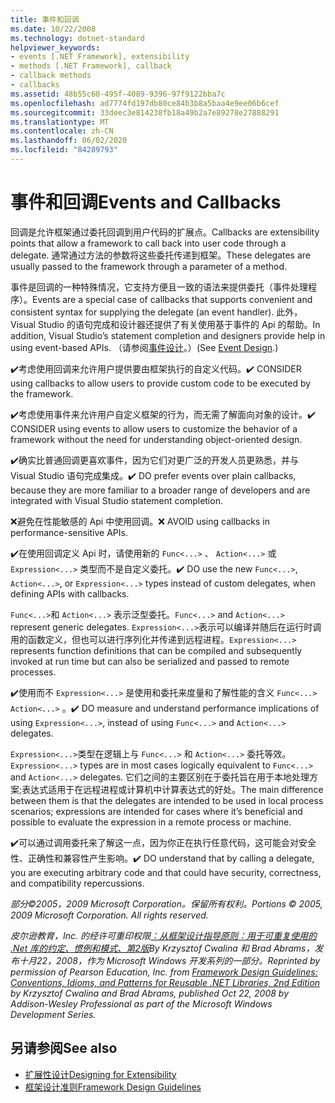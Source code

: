 ```yaml
---
title: 事件和回调
ms.date: 10/22/2008
ms.technology: dotnet-standard
helpviewer_keywords:
- events [.NET Framework], extensibility
- methods [.NET Framework], callback
- callback methods
- callbacks
ms.assetid: 48b55c60-495f-4089-9396-97f9122bba7c
ms.openlocfilehash: ad7774fd197db80ce84b3b8a5baa4e9ee06b6cef
ms.sourcegitcommit: 33deec3e814238fb18a49b2a7e89278e27888291
ms.translationtype: MT
ms.contentlocale: zh-CN
ms.lasthandoff: 06/02/2020
ms.locfileid: "84289793"
---
```

# <a name="events-and-callbacks"></a><span data-ttu-id="387f1-102">事件和回调</span><span class="sxs-lookup"><span data-stu-id="387f1-102">Events and Callbacks</span></span>
<span data-ttu-id="387f1-103">回调是允许框架通过委托回调到用户代码的扩展点。</span><span class="sxs-lookup"><span data-stu-id="387f1-103">Callbacks are extensibility points that allow a framework to call back into user code through a delegate.</span></span> <span data-ttu-id="387f1-104">通常通过方法的参数将这些委托传递到框架。</span><span class="sxs-lookup"><span data-stu-id="387f1-104">These delegates are usually passed to the framework through a parameter of a method.</span></span>

 <span data-ttu-id="387f1-105">事件是回调的一种特殊情况，它支持方便且一致的语法来提供委托（事件处理程序）。</span><span class="sxs-lookup"><span data-stu-id="387f1-105">Events are a special case of callbacks that supports convenient and consistent syntax for supplying the delegate (an event handler).</span></span> <span data-ttu-id="387f1-106">此外，Visual Studio 的语句完成和设计器还提供了有关使用基于事件的 Api 的帮助。</span><span class="sxs-lookup"><span data-stu-id="387f1-106">In addition, Visual Studio’s statement completion and designers provide help in using event-based APIs.</span></span> <span data-ttu-id="387f1-107">（请参阅[事件设计](event.md)。）</span><span class="sxs-lookup"><span data-stu-id="387f1-107">(See [Event Design](event.md).)</span></span>

 <span data-ttu-id="387f1-108">✔️考虑使用回调来允许用户提供要由框架执行的自定义代码。</span><span class="sxs-lookup"><span data-stu-id="387f1-108">✔️ CONSIDER using callbacks to allow users to provide custom code to be executed by the framework.</span></span>

 <span data-ttu-id="387f1-109">✔️考虑使用事件来允许用户自定义框架的行为，而无需了解面向对象的设计。</span><span class="sxs-lookup"><span data-stu-id="387f1-109">✔️ CONSIDER using events to allow users to customize the behavior of a framework without the need for understanding object-oriented design.</span></span>

 <span data-ttu-id="387f1-110">✔️确实比普通回调更喜欢事件，因为它们对更广泛的开发人员更熟悉，并与 Visual Studio 语句完成集成。</span><span class="sxs-lookup"><span data-stu-id="387f1-110">✔️ DO prefer events over plain callbacks, because they are more familiar to a broader range of developers and are integrated with Visual Studio statement completion.</span></span>

 <span data-ttu-id="387f1-111">❌避免在性能敏感的 Api 中使用回调。</span><span class="sxs-lookup"><span data-stu-id="387f1-111">❌ AVOID using callbacks in performance-sensitive APIs.</span></span>

 <span data-ttu-id="387f1-112">✔️在使用回调定义 Api 时，请使用新的 `Func<...>` 、 `Action<...>` 或 `Expression<...>` 类型而不是自定义委托。</span><span class="sxs-lookup"><span data-stu-id="387f1-112">✔️ DO use the new `Func<...>`, `Action<...>`, or `Expression<...>` types instead of custom delegates, when defining APIs with callbacks.</span></span>

 <span data-ttu-id="387f1-113">`Func<...>`和 `Action<...>` 表示泛型委托。</span><span class="sxs-lookup"><span data-stu-id="387f1-113">`Func<...>` and `Action<...>` represent generic delegates.</span></span> <span data-ttu-id="387f1-114">`Expression<...>`表示可以编译并随后在运行时调用的函数定义，但也可以进行序列化并传递到远程进程。</span><span class="sxs-lookup"><span data-stu-id="387f1-114">`Expression<...>` represents function definitions that can be compiled and subsequently invoked at run time but can also be serialized and passed to remote processes.</span></span>

 <span data-ttu-id="387f1-115">✔️使用而不 `Expression<...>` 是使用和委托来度量和了解性能的含义 `Func<...>` `Action<...>` 。</span><span class="sxs-lookup"><span data-stu-id="387f1-115">✔️ DO measure and understand performance implications of using `Expression<...>`, instead of using `Func<...>` and `Action<...>` delegates.</span></span>

 <span data-ttu-id="387f1-116">`Expression<...>`类型在逻辑上与 `Func<...>` 和 `Action<...>` 委托等效。</span><span class="sxs-lookup"><span data-stu-id="387f1-116">`Expression<...>` types are in most cases logically equivalent to `Func<...>` and `Action<...>` delegates.</span></span> <span data-ttu-id="387f1-117">它们之间的主要区别在于委托旨在用于本地处理方案;表达式适用于在远程进程或计算机中计算表达式的好处。</span><span class="sxs-lookup"><span data-stu-id="387f1-117">The main difference between them is that the delegates are intended to be used in local process scenarios; expressions are intended for cases where it’s beneficial and possible to evaluate the expression in a remote process or machine.</span></span>

 <span data-ttu-id="387f1-118">✔️可以通过调用委托来了解这一点，因为你正在执行任意代码，这可能会对安全性、正确性和兼容性产生影响。</span><span class="sxs-lookup"><span data-stu-id="387f1-118">✔️ DO understand that by calling a delegate, you are executing arbitrary code and that could have security, correctness, and compatibility repercussions.</span></span>

 <span data-ttu-id="387f1-119">*部分©2005，2009 Microsoft Corporation。保留所有权利。*</span><span class="sxs-lookup"><span data-stu-id="387f1-119">*Portions © 2005, 2009 Microsoft Corporation. All rights reserved.*</span></span>

 <span data-ttu-id="387f1-120">*皮尔逊教育，Inc. 的经许可重印权限[：从框架设计指导原则：用于可重复使用的 .Net 库的约定、惯例和模式、第2版](https://www.informit.com/store/framework-design-guidelines-conventions-idioms-and-9780321545619)By Krzysztof Cwalina 和 Brad Abrams，发布十月22，2008，作为 Microsoft Windows 开发系列的一部分。*</span><span class="sxs-lookup"><span data-stu-id="387f1-120">*Reprinted by permission of Pearson Education, Inc. from [Framework Design Guidelines: Conventions, Idioms, and Patterns for Reusable .NET Libraries, 2nd Edition](https://www.informit.com/store/framework-design-guidelines-conventions-idioms-and-9780321545619) by Krzysztof Cwalina and Brad Abrams, published Oct 22, 2008 by Addison-Wesley Professional as part of the Microsoft Windows Development Series.*</span></span>

## <a name="see-also"></a><span data-ttu-id="387f1-121">另请参阅</span><span class="sxs-lookup"><span data-stu-id="387f1-121">See also</span></span>

- [<span data-ttu-id="387f1-122">扩展性设计</span><span class="sxs-lookup"><span data-stu-id="387f1-122">Designing for Extensibility</span></span>](designing-for-extensibility.md)
- [<span data-ttu-id="387f1-123">框架设计准则</span><span class="sxs-lookup"><span data-stu-id="387f1-123">Framework Design Guidelines</span></span>](index.md)
